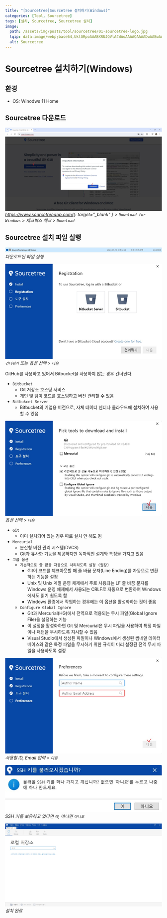 ```yaml
---
title: "[Sourcetree]Sourcetree 설치하기(Windows)"
categories: [Tool, Sourcetree]
tags: [설치, Sourcetree, Sourcetree 설치]
image:
  path: /assets/img/posts/tool/sourcetree/01-sourcetree-logo.jpg
  lqip: data:image/webp;base64,UklGRpoAAABXRUJQVlA4WAoAAAAQAAAADwAABwAAQUxQSDIAAAARL0AmbZurmr57yyIiqE8oiG0bejIYEQTgqiDA9vqnsUSI6H+oAERp2HZ65qP/VIAWAFZQOCBCAAAA8AEAnQEqEAAIAAVAfCWkAALp8sF8rgRgAP7o9FDvMCkMde9PK7euH5M1m6VWoDXf2FkP3BqV0ZYbO6NA/VFIAAAA
  alt: Sourcetree
---
```


# Sourcetree 설치하기(Windows)

## 환경
- OS: Winodws 11 Home

## Sourcetree 다운로드

![01-sourcetree-hompage](/assets/img/posts/tool/sourcetree/install-sourcetree-on-windows/01-sourcetree-hompage.jpg)
*<https://www.sourcetreeapp.com/>{: target="_blank" } > `Download for Windows` > 체크박스 체크 > `Download`*

## Sourcetree 설치 파일 실행

![02-install-sourcetree(1)](/assets/img/posts/tool/sourcetree/install-sourcetree-on-windows/02-install-sourcetree(1).jpg)
*다운로드된 파일 실행*

![03-install-sourcetree(2)](/assets/img/posts/tool/sourcetree/install-sourcetree-on-windows/03-install-sourcetree(2).jpg)
*`건너뛰기` 또는 옵션 선택 > `다음`*

GitHub를 사용하고 있어서 Bitbucket을 사용하지 않는 경우 건너뛴다.

- `Bitbucket`
	+ Git 저장소 호스팅 서비스
	+ 개인 및 팀이 코드를 호스팅하고 버전 관리할 수 있음
- `Bitbukcet Server`
	+ Bitbucket의 기업용 버전으로, 자체 데이터 센터나 클라우드에 설치하여 사용할 수 있음

![04-install-sourcetree(3)](/assets/img/posts/tool/sourcetree/install-sourcetree-on-windows/04-install-sourcetree(3).jpg)
*옵션 선택 > `다음`*


- `Git`
	+ 이미 설치되어 있는 경우 따로 설치 안 해도 됨
- `Mercurial`
	+ 분산형 버전 관리 시스템(DVCS)
	+ Git과 유사한 기능을 제공하지만 독자적인 설계와 특징을 가지고 있음
- `고급 옵션`
	+ `기본적으로 줄 끝을 자동으로 처리하도록 설정 (권장)`
		* Git이 코드를 체크아웃할 때 줄 바꿈 문자(Line Ending)를 자동으로 변환하는 기능을 설정
		* Unix 및 Unix 계열 운영 체제에서 주로 사용되는 LF 줄 바꿈 문자를 Windows 운영 체제에서 사용되는 CRLF로 자동으로 변환하여 Windows에서도 읽기 쉽도록 함
		* Windows 환경에서 작업하는 경우에는 이 옵션을 활성화하는 것이 좋음
	+ `Configure Global Ignore`
		* Git과 Mercurial(HG)에서 전역으로 적용되는 무시 파일(Global Ignore File)을 설정하는 기능
		* 이 설정을 활성화하면 Git 및 Mercurial은 무시 파일을 사용하여 특정 파일이나 패턴을 무시하도록 지시할 수 있음
		* Visual Studio에서 생성된 파일이나 Windows에서 생성된 썸네일 데이터베이스와 같은 특정 파일을 무시하기 위한 규칙이 미리 설정된 전역 무시 파일을 사용하도록 설정

![05-install-sourcetree(4)](/assets/img/posts/tool/sourcetree/install-sourcetree-on-windows/05-install-sourcetree(4).jpg)
*사용할 ID, Email 입력 > `다음`*

![06-install-sourcetree(5)](/assets/img/posts/tool/sourcetree/install-sourcetree-on-windows/06-install-sourcetree(5).jpg)
*SSH 키를 보유하고 있다면 `예`, 아니면 `아니오`*

![07-install-sourcetree(6)](/assets/img/posts/tool/sourcetree/install-sourcetree-on-windows/07-install-sourcetree(6).jpg)
*설치 완료*